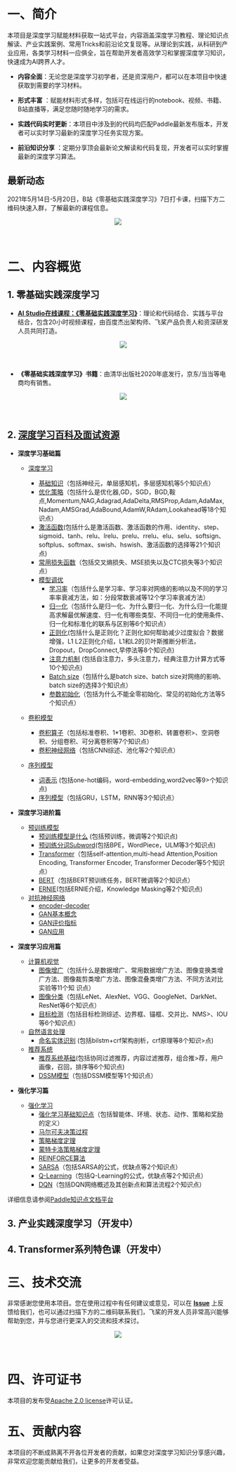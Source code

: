 # 一、简介

本项目是深度学习赋能材料获取一站式平台，内容涵盖深度学习教程、理论知识点解读、产业实践案例、常用Tricks和前沿论文复现等。从理论到实践，从科研到产业应用，各类学习材料一应俱全，旨在帮助开发者高效学习和掌握深度学习知识，快速成为AI跨界人才。

* **内容全面**：无论您是深度学习初学者，还是资深用户，都可以在本项目中快速获取到需要的学习材料。

* **形式丰富** ：赋能材料形式多样，包括可在线运行的notebook、视频、书籍、B站直播等，满足您随时随地学习的需求。

* **实践代码实时更新**：本项目中涉及到的代码均匹配Paddle最新发布版本，开发者可以实时学习最新的深度学习任务实现方案。

* **前沿知识分享** ：定期分享顶会最新论文解读和代码复现，开发者可以实时掌握最新的深度学习算法。



## 最新动态

2021年5月14日-5月20日，B站《零基础实践深度学习》7日打卡课，扫描下方二维码快速入群，了解最新的课程信息。

<center><img src="https://github.com/ZhangHandi/images-for-paddledocs/blob/main/images/readme/qr_code.png?raw=true"/></center>
<br></br>



# 二、内容概览

## 1. 零基础实践深度学习

  - **[AI Studio在线课程：《零基础实践深度学习》](https://aistudio.baidu.com/aistudio/course/introduce/1297
    )**：理论和代码结合、实践与平台结合，包含20小时视频课程，由百度杰出架构师、飞桨产品负责人和资深研发人员共同打造。

    <center><img src="https://github.com/ZhangHandi/images-for-paddledocs/blob/main/images/readme/aistudio.png?raw=true"/></center><br></br>


  - **《零基础实践深度学习》书籍**：由清华出版社2020年底发行，京东/当当等电商均有销售。

    <center><img src="https://github.com/ZhangHandi/images-for-paddledocs/blob/main/images/readme/book.png?raw=true"/></center><br></br>
    
    

## 2. [深度学习百科及面试资源](https://paddlepedia.readthedocs.io/en/latest/index.html)

* **深度学习基础篇**
  * [深度学习](https://paddlepedia.readthedocs.io/en/latest/tutorials/deep_learning/index.html#)
    * [基础知识](https://paddlepedia.readthedocs.io/en/latest/tutorials/deep_learning/basic_concepts/index.html)（包括神经元，单层感知机，多层感知机等5个知识点）
    * [优化策略](https://paddlepedia.readthedocs.io/en/latest/tutorials/deep_learning/optimizers/index.html)（包括什么是优化器,GD，SGD，BGD,鞍点,Momentum,NAG,Adagrad,AdaDelta,RMSProp,Adam,AdaMax,Nadam,AMSGrad,AdaBound,AdamW,RAdam,Lookahead等18个知识点）
    * [激活函数](https://paddlepedia.readthedocs.io/en/latest/tutorials/deep_learning/activation_functions/index.html)(包括什么是激活函数、激活函数的作用、identity、step、sigmoid、tanh、relu、lrelu、prelu、rrelu、elu、selu、softsign、softplus、softmax、swish、hswish、激活函数的选择等21个知识点)
    * [常用损失函数](https://paddlepedia.readthedocs.io/en/latest/tutorials/deep_learning/loss_functions/index.html)（包括交叉熵损失、MSE损失以及CTC损失等3个知识点）
    * [模型调优](https://paddlepedia.readthedocs.io/en/latest/tutorials/deep_learning/model_tuning/index.html#)
      * [学习率](https://paddlepedia.readthedocs.io/en/latest/tutorials/deep_learning/model_tuning/learning_rate.html)（包括什么是学习率、学习率对网络的影响以及不同的学习率率衰减方法，如：分段常数衰减等12个学习率衰减方法）
      * [归一化](https://paddlepedia.readthedocs.io/en/latest/tutorials/deep_learning/model_tuning/normalization/index.html)（包括什么是归一化、为什么要归一化、为什么归一化能提高求解最优解速度、归一化有哪些类型、不同归一化的使用条件、归一化和标准化的联系与区别等6个知识点）
      * [正则化](https://paddlepedia.readthedocs.io/en/latest/tutorials/deep_learning/model_tuning/regularization/index.html)(包括什么是正则化？正则化如何帮助减少过度拟合？数据增强，L1 L2正则化介绍，L1和L2的贝叶斯推断分析法，Dropout，DropConnect,早停法等8个知识点) 	
      * [注意力机制](https://paddlepedia.readthedocs.io/en/latest/tutorials/deep_learning/model_tuning/attention/index.html) (包括自注意力，多头注意力，经典注意力计算方式等10个知识点)
      * [Batch size](https://paddlepedia.readthedocs.io/en/latest/tutorials/deep_learning/model_tuning/batch_size.html)（包括什么是batch size、batch size对网络的影响、batch size的选择3个知识点）
      * [参数初始化](https://paddlepedia.readthedocs.io/en/latest/tutorials/deep_learning/model_tuning/weight_initializer.html)（包括为什么不能全零初始化、常见的初始化方法等5个知识点）

  * [卷积模型](https://paddlepedia.readthedocs.io/en/latest/tutorials/convolution_model/index.html)
    * [卷积算子](https://paddlepedia.readthedocs.io/en/latest/tutorials/convolution_model/convolution_operator/index.html)（包括标准卷积、1*1卷积、3D卷积、转置卷积>、空洞卷积、分组卷积、可分离卷积等7个知识点）
    * [卷积神经网络](https://paddlepedia.readthedocs.io/en/latest/tutorials/convolution_model/convolution_network/index.html)（包括CNN综述、池化等2个知识点）

  * [序列模型](https://paddlepedia.readthedocs.io/en/latest/tutorials/sequence_model/index.html)
    * [词表示](https://paddlepedia.readthedocs.io/en/latest/tutorials/sequence_model/word_representation/index.html) (包括one-hot编码，word-embedding,word2vec等9>个知识点)
    * [序列模型](https://paddlepedia.readthedocs.io/en/latest/tutorials/sequence_model/word_representation/index.html)（包括GRU，LSTM，RNN等3个知识点）    

* **深度学习进阶篇**
  * [预训练模型](https://paddlepedia.readthedocs.io/en/latest/tutorials/pretrain_model/index.html)
    * [预训练模型是什么](https://paddlepedia.readthedocs.io/en/latest/tutorials/pretrain_model/pretrain_model_description.html) (包括预训练，微调等2个知识点)
    * [预训练分词Subword](https://paddlepedia.readthedocs.io/en/latest/tutorials/pretrain_model/subword.html)(包括BPE，WordPiece，ULM等3个知识点)
    * [Transformer](https://paddlepedia.readthedocs.io/en/latest/tutorials/pretrain_model/transformer.html)（包括self-attention,multi-head Attention,Position Encoding, Transformer Encoder, Transformer Decoder等5个知识点）
    * [BERT](https://paddlepedia.readthedocs.io/en/latest/tutorials/pretrain_model/bert.html)（包括BERT预训练任务，BERT微调等2个知识点）
    * [ERNIE](https://paddlepedia.readthedocs.io/en/latest/tutorials/pretrain_model/erine.html)(包括ERNIE介绍，Knowledge Masking等2个知识点)
  * [对抗神经网络](https://paddlepedia.readthedocs.io/en/latest/tutorials/generative_adversarial_network/index.html)
    * [encoder-decoder](https://paddlepedia.readthedocs.io/en/latest/tutorials/generative_adversarial_network/encoder_decoder/index.html)
    * [GAN基本概念](https://paddlepedia.readthedocs.io/en/latest/tutorials/generative_adversarial_network/basic_concept/index.html)
    * [GAN评价指标](https://paddlepedia.readthedocs.io/en/latest/tutorials/generative_adversarial_network/gan_metric/index.html)
    * [GAN应用](https://paddlepedia.readthedocs.io/en/latest/tutorials/generative_adversarial_network/gan_applications/index.html)

* **深度学习应用篇**
  * [计算机视觉](https://paddlepedia.readthedocs.io/en/latest/tutorials/computer_vision/index.html)
    * [图像增广](https://paddlepedia.readthedocs.io/en/latest/tutorials/computer_vision/image_augmentation/index.html)（包括什么是数据增广、常用数据增广方法、图像变换类增广方法、图像裁剪类增广方法、图像混叠类增广方法、不同方法对比实验等11个知
识点）
    * [图像分类](https://paddlepedia.readthedocs.io/en/latest/tutorials/computer_vision/classification/index.html)（包括LeNet、AlexNet、VGG、GoogleNet、DarkNet、ResNet等6个知识点）
    * [目标检测](https://paddlepedia.readthedocs.io/en/latest/tutorials/computer_vision/object_detection/index.html)（包括目标检测综述、边界框、锚框、交并比、NMS>、IOU等6个知识点）
  * [自然语言处理](https://paddlepedia.readthedocs.io/en/latest/tutorials/natural_language_processing/index.html)
    * [命名实体识别](https://paddlepedia.readthedocs.io/en/latest/tutorials/natural_language_processing/ner/index.html) (包括bilstm+crf架构剖析，crf原理等8个知识>点)
  * [推荐系统](https://paddlepedia.readthedocs.io/en/latest/tutorials/recommendation_system/index.html)
    * [推荐系统基础](https://paddlepedia.readthedocs.io/en/latest/tutorials/recommendation_system/recommender_system.html)(包括协同过滤推荐，内容过滤推荐，组合推>荐，用户画像，召回，排序等6个知识点)
    * [DSSM模型](https://paddlepedia.readthedocs.io/en/latest/tutorials/recommendation_system/dssm.html)（包括DSSM模型等1个知识点）

* **强化学习篇**
  * [强化学习](https://paddlepedia.readthedocs.io/en/latest/tutorials/reinforcement_learning/index.html)
    * [强化学习基础知识点](https://paddlepedia.readthedocs.io/en/latest/tutorials/reinforcement_learning/basic_information.html)（包括智能体、环境、状态、动作、策略和奖励的定义）
    * [马尔可夫决策过程](https://paddlepedia.readthedocs.io/en/latest/tutorials/reinforcement_learning/markov_decision_process.html)
    * [策略梯度定理](https://paddlepedia.readthedocs.io/en/latest/tutorials/reinforcement_learning/policy_gradient.html)
    * [蒙特卡洛策略梯度定理](https://paddlepedia.readthedocs.io/en/latest/tutorials/reinforcement_learning/policy_gradient.html)
    * [REINFORCE算法](https://paddlepedia.readthedocs.io/en/latest/tutorials/reinforcement_learning/policy_gradient.html#reinforce)
    * [SARSA](https://paddlepedia.readthedocs.io/en/latest/tutorials/reinforcement_learning/Sarsa.html)（包括SARSA的公式，优缺点等2个知识点）
    * [Q-Learning](https://paddlepedia.readthedocs.io/en/latest/tutorials/reinforcement_learning/Q-learning.html)（包括Q-Learning的公式，优缺点等2个知识点）
    * [DQN](https://paddlepedia.readthedocs.io/en/latest/tutorials/reinforcement_learning/DQN.html#)（包括DQN网络概述及其创新点和算法流程2个知识点）

详细信息请参阅[Paddle知识点文档平台](https://paddlepedia.readthedocs.io/en/latest/index.html)


## 3. 产业实践深度学习（开发中）
## 4. Transformer系列特色课（开发中）
  

# 三、技术交流

非常感谢您使用本项目。您在使用过程中有任何建议或意见，可以在 **[Issue](https://github.com/PaddlePaddle/tutorials/issues)** 上反馈给我们，也可以通过扫描下方的二维码联系我们，飞桨的开发人员非常高兴能够帮助到您，并与您进行更深入的交流和技术探讨。

<center><img src="https://github.com/ZhangHandi/images-for-paddledocs/blob/main/images/readme/qr_code.png?raw=true"/></center><br></br>



# 四、许可证书

本项目的发布受[Apache 2.0 license](https://www.apache.org/licenses/LICENSE-2.0.txt)许可认证。



# 五、贡献内容

本项目的不断成熟离不开各位开发者的贡献，如果您对深度学习知识分享感兴趣，非常欢迎您能贡献给我们，让更多的开发者受益。

